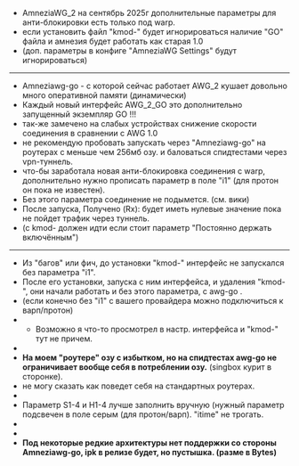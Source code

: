 + AmneziaWG_2  на сентябрь 2025г дополнительные параметры для анти-блокировки есть только под warp.
+ если установить файл "kmod-" будет игнорироваться наличие "GO" файла и амнезия будет работать как старая 1.0
+ (доп. параметры в конфиге "AmneziaWG Settings" будут игнорироваться)
-----
+ Amneziawg-go - с которой сейчас работает AWG_2 кушает довольно много оперативной памяти (динамически)
+ Каждый новый интерфейс AWG_2_GO  это дополнительно запущенный экземпляр GO !!!
+ так-же замечено на слабых устройствах снижение скорости соединения в сравнении с AWG 1.0
+ не рекомендую пробовать запускать через "Amneziawg-go" на роутерах с меньше чем 256мб озу. и баловаться спидтестами через vpn-туннель.
+ что-бы заработала новая анти-блокировка соединения с warp, дополнительно нужно прописать параметр в поле "i1" (для протон он пока не известен).
+ Без этого параметра соединение не подымется. (см. вики)
+ После запуска, Получено (Rx):  будет иметь нулевые значение пока не пойдет трафик через туннель. 
+ (с kmod- должен идти если стоит параметр "Постоянно держать включённым")
-----
+ Из "багов" или фич, до установки "kmod-"  интерфейс не запускался без параметра "i1".
+ После его установки, запуска с ним интерфейса, и удаления "kmod-", они начали работать и без этого параметра, с awg-go .
+ (если конечно без "i1" с вашего провайдера можно подключиться к варп/протон)
+ + Возможно я что-то просмотрел в настр. интерфейса и "kmod-" тут не причем.
+
+ **На моем "роутере" озу с избытком, но на спидтестах awg-go не ограничивает вообще себя в потреблении озу.** (singbox курит в сторонке).
+ не могу сказать как поведет себя на стандартных роутерах.
+ 
+ Параметр S1-4 и H1-4  лучше заполнить вручную (нужный параметр подсвечен в поле серым (для протон/варп). "itime" не трогать.
+
+
+ **Под некоторые редкие архитектуры нет поддержки со стороны Amneziawg-go, ipk в релизе будет, но пустышка. (разме в Bytes)**
